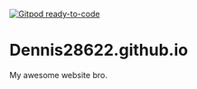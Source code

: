 [![Gitpod ready-to-code](https://img.shields.io/badge/Gitpod-ready--to--code-blue?logo=gitpod)](https://gitpod.io/#https://github.com/SanoXivine/Dennis28622.github.io)

# Dennis28622.github.io
My awesome website bro.

